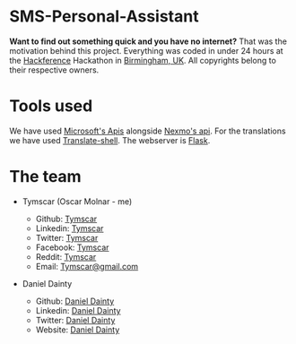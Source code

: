 # SMS-Personal-Assistant
**Want to find out something quick and you have no internet?** That was the motivation behind this project. Everything was coded in under 24 hours at the [Hackference](https://2016.hackference.co.uk/) Hackathon in [Birmingham, UK](https://en.wikipedia.org/wiki/Birmingham). All copyrights belong to their respective owners. 


# Tools used

We have used [Microsoft's Apis](https://www.microsoft.com/cognitive-services/en-us/apis) alongside [Nexmo's api](https://www.nexmo.com/).
For the translations we have used [Translate-shell](https://github.com/soimort/translate-shell). The webserver is [Flask](http://flask.pocoo.org/).

# The team

* Tymscar (Oscar Molnar - me)
  * Github: [Tymscar](https://www.github.com/tymscar)
  * Linkedin: [Tymscar](www.linkedin.com/in/tymscar)
  * Twitter: [Tymscar](https://www.twitter.com/tymscar)
  * Facebook: [Tymscar](https://www.facebook.com/tymscar)
  * Reddit: [Tymscar](https://www.reddit.com/u/tymscar)
  * Email: [Tymscar@gmail.com](mailto:tymscar@gmail.com)
  
* Daniel Dainty
  * Github: [Daniel Dainty](https://github.com/kamazoy)
  * Linkedin: [Daniel Dainty](https://www.linkedin.com/in/danieldainty)
  * Twitter: [Daniel Dainty](https://twitter.com/danieldainty)
  * Website: [Daniel Dainty](https://about.me/danieldainty)
